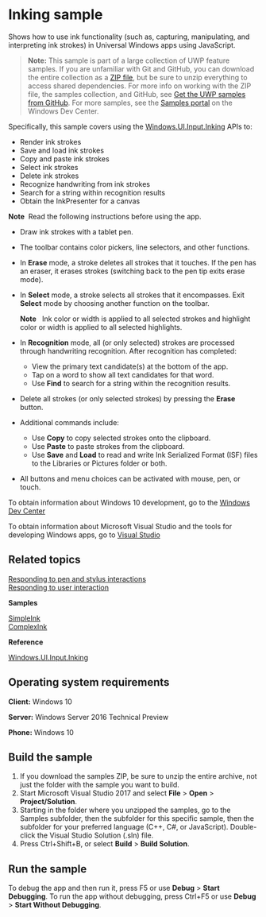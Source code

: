 ﻿<!---
  category: CustomUserInteractions Inking
  samplefwlink: http://go.microsoft.com/fwlink/p/?LinkId=620554
--->

# Inking sample

Shows how to use ink functionality (such as, capturing, manipulating, and interpreting ink strokes) in Universal Windows apps using JavaScript.

> **Note:** This sample is part of a large collection of UWP feature samples. 
> If you are unfamiliar with Git and GitHub, you can download the entire collection as a 
> [ZIP file](https://github.com/Microsoft/Windows-universal-samples/archive/master.zip), but be 
> sure to unzip everything to access shared dependencies. For more info on working with the ZIP file, 
> the samples collection, and GitHub, see [Get the UWP samples from GitHub](https://aka.ms/ovu2uq). 
> For more samples, see the [Samples portal](https://aka.ms/winsamples) on the Windows Dev Center. 

Specifically, this sample covers using the [Windows.UI.Input.Inking](http://msdn.microsoft.com/library/windows/apps/br208524) APIs to:

-   Render ink strokes
-   Save and load ink strokes
-   Copy and paste ink strokes
-   Select ink strokes
-   Delete ink strokes
-   Recognize handwriting from ink strokes
-   Search for a string within recognition results
-   Obtain the InkPresenter for a canvas

**Note**  Read the following instructions before using the app.

-   Draw ink strokes with a tablet pen.
-   The toolbar contains color pickers, line selectors, and other functions.
-   In **Erase** mode, a stroke deletes all strokes that it touches. If the pen has an eraser, it erases strokes (switching back to the pen tip exits erase mode).
-   In **Select** mode, a stroke selects all strokes that it encompasses. Exit **Select** mode by choosing another function on the toolbar.

    **Note**   Ink color or width is applied to all selected strokes and highlight color or width is applied to all selected highlights.

-   In **Recognition** mode, all (or only selected) strokes are processed through handwriting recognition. After recognition has completed:
    -   View the primary text candidate(s) at the bottom of the app.
    -   Tap on a word to show all text candidates for that word.
    -   Use **Find** to search for a string within the recognition results.
-   Delete all strokes (or only selected strokes) by pressing the **Erase** button.
-   Additional commands include:
    -   Use **Copy** to copy selected strokes onto the clipboard.
    -   Use **Paste** to paste strokes from the clipboard.
    -   Use **Save** and **Load** to read and write Ink Serialized Format (ISF) files to the Libraries or Pictures folder or both.
-   All buttons and menu choices can be activated with mouse, pen, or touch.

To obtain information about Windows 10 development, go to the [Windows Dev Center](http://go.microsoft.com/fwlink/?LinkID=532421)

To obtain information about Microsoft Visual Studio and the tools for developing Windows apps, go to [Visual Studio](http://go.microsoft.com/fwlink/?LinkID=532422)

## Related topics

[Responding to pen and stylus interactions](http://msdn.microsoft.com/library/windows/apps/hh700425)  
[Responding to user interaction](http://msdn.microsoft.com/library/windows/apps/hh700412)  

**Samples**

[SimpleInk](/Samples/SimpleInk)  
[ComplexInk](/Samples/ComplexInk)  

**Reference**

[Windows.UI.Input.Inking](http://msdn.microsoft.com/library/windows/apps/br208524)  

## Operating system requirements

**Client:** Windows 10

**Server:** Windows Server 2016 Technical Preview

**Phone:** Windows 10

## Build the sample

1. If you download the samples ZIP, be sure to unzip the entire archive, not just the folder with the sample you want to build. 
2. Start Microsoft Visual Studio 2017 and select **File** \> **Open** \> **Project/Solution**.
3. Starting in the folder where you unzipped the samples, go to the Samples subfolder, then the subfolder for this specific sample, then the subfolder for your preferred language (C++, C#, or JavaScript). Double-click the Visual Studio Solution (.sln) file.
4. Press Ctrl+Shift+B, or select **Build** \> **Build Solution**.

## Run the sample

To debug the app and then run it, press F5 or use **Debug** \> **Start Debugging**. To run the app without debugging, press Ctrl+F5 or use **Debug** \> **Start Without Debugging**.
